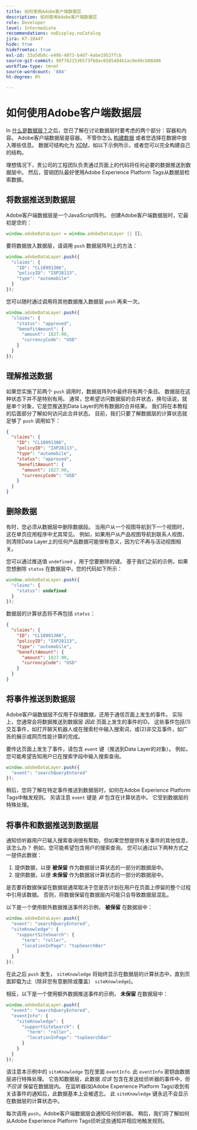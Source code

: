 ```yaml
---
title: 如何使用Adobe客户端数据层
description: 如何使用Adobe客户端数据层
role: Developer
level: Intermediate
recommendations: noDisplay,noCatalog
jira: KT-10447
hide: true
hidefromtoc: true
exl-id: 33a5db8c-e49b-4073-b4d7-4abe19537fcb
source-git-commit: 90f7621536573f60ac6585404b1ac0e49cb08496
workflow-type: tm+mt
source-wordcount: '884'
ht-degree: 0%

---
```


# 如何使用Adobe客户端数据层

In [什么是数据层？](whats-a-data-layer.md)之后，您已了解在讨论数据层时要考虑的两个部分：容器和内容。 Adobe客户端数据层是容器。 不管你怎么 [构建数据](../structuring-your-data.md) 或者您选择在数据中放入哪些信息。 数据可结构化为 [XDM](../structuring-your-data.md#xdm)，如以下示例所示，或者您可以完全构建自己的结构。

理想情况下，贵公司的工程团队负责通过页面上的代码将任何必要的数据推送到数据层中。 然后，营销团队最好使用Adobe Experience Platform Tags从数据层检索数据。

## 将数据推送到数据层

Adobe客户端数据层是一个JavaScript阵列。 创建Adobe客户端数据层时，它最初是空的：

```js
window.adobeDataLayer = window.adobeDataLayer || [];
```

要将数据放入数据层，请调用 `push` 数据层阵列上的方法：

```js
window.adobeDataLayer.push({
  "claims": {
    "ID": "CL10991306",
    "policyID": "IXP28113",
    "type": "automobile"
  }
});
```

您可以随时通过调用将其他数据推入数据层 `push` 再来一次。

```js
window.adobeDataLayer.push({
  "claims": {
    "status": "approved",
    "benefitAmount": {
      "amount": 1827.90,
      "currencyCode": "USD"
    }
  }
});
```

## 理解推送数据

如果您实施了前两个 `push` 调用时，数据层阵列中最终将有两个条目。 数据层在这种状态下并不是特别有用。 通常，您希望访问数据层的合并状态，换句话说，就是单个对象，它是您推送到Data Layer的所有数据的合并结果。 我们将在本教程的后面部分了解如何访问此合并状态。 目前，我们只要了解数据层的计算状态就足够了 `push` 调用如下：

```json
{
  "claims": {
    "ID": "CL10991306",
    "policyID": "IXP28113",
    "type": "automobile",
    "status": "approved",
    "benefitAmount": {
      "amount": 1827.90,
      "currencyCode": "USD"
    }
  }
}
```

## 删除数据

有时，您必须从数据层中删除数据段。 当用户从一个视图导航到下一个视图时，这在单页应用程序中尤其常见。 例如，如果用户从产品视图导航到联系人视图，则清除Data Layer上的任何产品数据可能很有意义，因为它不再与活动视图相关。

您可以通过推送值 `undefined` ，用于您要删除的键。 基于我们之前的示例，如果您想删除 `status` 在数据层中，您的代码如下所示：

```js
window.adobeDataLayer.push({
  "claims": {
    "status": undefined
  }
});
```

数据层的计算状态将不再包括 `status`：

```json
{
  "claims": {
    "ID": "CL10991306",
    "policyID": "IXP28113",
    "type": "automobile",
    "benefitAmount": {
      "amount": 1827.90,
      "currencyCode": "USD"
    }
  }
}
```

## 将事件推送到数据层

Adobe客户端数据层不仅用于存储数据，还用于通信页面上发生的事件。 实际上，您通常会将数据推送到数据层 _因此_ 页面上发生的事件的ID。 这些事件包括(1)交互事件，如打开聊天机器人或在搜索栏中输入搜索词，或(2)非交互事件，如广告的展示或网页性能计算的完成。

要传达页面上发生了事件，请包含 `event` 键（推送到Data Layer的对象）。 例如，您可能希望告知用户已在搜索字段中输入搜索查询。

```js
window.adobeDataLayer.push({
  "event": "searchQueryEntered"
});
```

稍后，您将了解在特定事件推送到数据层时，如何在Adobe Experience Platform Tags中触发规则。 另请注意 `event` 键是 _非_ 包含在计算状态中。 它受到数据层的特殊处理。

## 将事件和数据推送到数据层

通知侦听器用户已输入搜索查询很有帮助，但如果您想提供有关事件的其他信息，该怎么办？ 例如，您可能希望包含用户的搜索查询。 您可以通过以下两种方式之一提供此数据：

1. 提供数据，以便 **被保留** 作为数据层计算状态的一部分的数据层中。
2. 提供数据，以便 **未保留** 作为数据层计算状态的一部分的数据层中。

是否要将数据保留在数据层通常取决于您是否计划在用户在页面上停留的整个过程中引用该数据。 否则，将数据保留在数据层内可能只会导致数据层混乱。

以下是一个使用额外数据推送事件的示例， **被保留** 在数据层中：

```js
window.adobeDataLayer.push({
  "event": "searchQueryEntered",
  "siteKnowledge": {
    "supportSiteSearch": {
      "term": "roller",
      "locationInPage": "topSearchBar"
    }
  }
});
```

在此之后 `push` 发生， `siteKnowledge` 将始终显示在数据层的计算状态中，直到页面卸载为止（除非您有意删除或覆盖） `siteKnowledge`)。

相反，以下是一个使用额外数据推送事件的示例， **未保留** 在数据层中：

```js
window.adobeDataLayer.push({
  "event": "searchQueryEntered",
  "eventInfo": {
    "siteKnowledge": {
      "supportSiteSearch": {
        "term": "roller",
        "locationInPage": "topSearchBar"
      }
    }
  }
});
```

请注意本示例中的 `siteKnowledge` 包在里面 `eventInfo`. 此 `eventInfo` 密钥由数据层进行特殊处理。 它告知数据层，此数据 _应该_ 包含在发送给侦听器的事件中，但 _不应该_ 保留在数据层内。 在监听器(如Adobe Experience Platform Tags)收到有关该事件的通知后，此数据基本上会被遗忘。 此 `siteKnowledge` 键永远不会显示在数据层的计算状态中。

每次调用 `push`，Adobe客户端数据层会通知任何侦听器。 稍后，我们将了解如何从Adobe Experience Platform Tags侦听这些通知并相应地触发规则。
